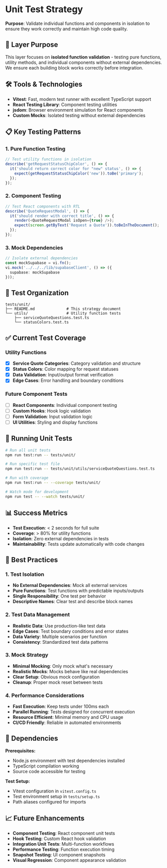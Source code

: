 # Unit Test Strategy

**Purpose**: Validate individual functions and components in isolation to ensure they work correctly and maintain high code quality.

## 🎯 Layer Purpose

This layer focuses on **isolated function validation** - testing pure functions, utility methods, and individual components without external dependencies. We ensure each building block works correctly before integration.

## 🛠️ Tools & Technologies

- **Vitest**: Fast, modern test runner with excellent TypeScript support
- **React Testing Library**: Component testing utilities
- **jsdom**: Browser environment simulation for React components
- **Custom Mocks**: Isolated testing without external dependencies

## 📋 Key Testing Patterns

### 1. Pure Function Testing
```typescript
// Test utility functions in isolation
describe('getRequestStatusChipColor', () => {
  it('should return correct color for "new" status', () => {
    expect(getRequestStatusChipColor('new')).toBe('primary');
  });
});
```

### 2. Component Testing
```typescript
// Test React components with RTL
describe('QuoteRequestModal', () => {
  it('should render with correct title', () => {
    render(<QuoteRequestModal isOpen={true} />);
    expect(screen.getByText('Request a Quote')).toBeInTheDocument();
  });
});
```

### 3. Mock Dependencies
```typescript
// Isolate external dependencies
const mockSupabase = vi.fn();
vi.mock('../../../lib/supabaseClient', () => ({
  supabase: mockSupabase
}));
```

## 📁 Test Organization

```
tests/unit/
├── README.md              # This strategy document
└── utils/                 # Utility function tests
    ├── serviceQuoteQuestions.test.ts
    └── statusColors.test.ts
```

## ✅ Current Test Coverage

### Utility Functions
- [x] **Service Quote Categories**: Category validation and structure
- [x] **Status Colors**: Color mapping for request statuses
- [x] **Data Validation**: Input/output format verification
- [x] **Edge Cases**: Error handling and boundary conditions

### Future Component Tests
- [ ] **React Components**: Individual component testing
- [ ] **Custom Hooks**: Hook logic validation
- [ ] **Form Validation**: Input validation logic
- [ ] **UI Utilities**: Styling and display functions

## 🚀 Running Unit Tests

```bash
# Run all unit tests
npm run test:run -- tests/unit/

# Run specific test file
npm run test:run -- tests/unit/utils/serviceQuoteQuestions.test.ts

# Run with coverage
npm run test:run -- --coverage tests/unit/

# Watch mode for development
npm run test -- --watch tests/unit/
```

## 📊 Success Metrics

- **Test Execution**: < 2 seconds for full suite
- **Coverage**: > 80% for utility functions
- **Isolation**: Zero external dependencies in tests
- **Maintainability**: Tests update automatically with code changes

## 🔧 Best Practices

### 1. Test Isolation
- **No External Dependencies**: Mock all external services
- **Pure Functions**: Test functions with predictable inputs/outputs
- **Single Responsibility**: One test per behavior
- **Descriptive Names**: Clear test and describe block names

### 2. Test Data Management
- **Realistic Data**: Use production-like test data
- **Edge Cases**: Test boundary conditions and error states
- **Data Variety**: Multiple scenarios per function
- **Consistency**: Standardized test data patterns

### 3. Mock Strategy
- **Minimal Mocking**: Only mock what's necessary
- **Realistic Mocks**: Mocks behave like real dependencies
- **Clear Setup**: Obvious mock configuration
- **Cleanup**: Proper mock reset between tests

### 4. Performance Considerations
- **Fast Execution**: Keep tests under 100ms each
- **Parallel Running**: Tests designed for concurrent execution
- **Resource Efficient**: Minimal memory and CPU usage
- **CI/CD Friendly**: Reliable in automated environments

## 🔗 Dependencies

**Prerequisites:**
- Node.js environment with test dependencies installed
- TypeScript compilation working
- Source code accessible for testing

**Test Setup:**
- Vitest configuration in `vitest.config.ts`
- Test environment setup in `tests/setup.ts`
- Path aliases configured for imports

## 📈 Future Enhancements

- **Component Testing**: React component unit tests
- **Hook Testing**: Custom React hook validation
- **Integration Unit Tests**: Multi-function workflows
- **Performance Testing**: Function execution timing
- **Snapshot Testing**: UI component snapshots
- **Visual Regression**: Component appearance validation
